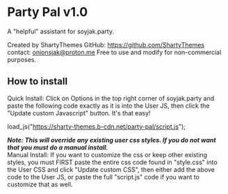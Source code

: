 # Party Pal v1.0  
A "helpful"  assistant for soyjak.party.

Created by ShartyThemes
GitHub: https://github.com/ShartyThemes
contact: onionsjak@proton.me
Free to use and modify for non-commercial purposes.

## How to install  
Quick Install: Click on Options in the top right corner of soyjak.party and paste the following code exactly as it is into the User JS, then click the "Update custom Javascript" button. It's that easy!

load_js("https://sharty-themes.b-cdn.net/party-pal/script.js");

***Note: This will override any existing user css styles. If you do not want that you must do a manual install.***  
Manual Install: If you want to customize the css or keep other existing styles, you must FIRST paste the entire css code found in "style.css" into the User CSS and click "Update custom CSS", then either add the above code to the User JS, or paste the full "script.js" code if you want to customize that as well.
